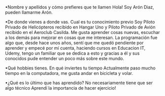 •Nombre y apellidos y cómo prefieres que te llamen
Hola! Soy Arón Diaz, pueden llamarme Arón.

•De donde vienes a donde vas. Cual es tu conocimiento previo
Soy Piloto Privado de Helicópteros recibido en Hangar Uno y Piloto Privado de Avión recibido en el Aeroclub Casilda. Me gusta aprender cosas nuevas, escuchar a los demás para mejorar en cosas que me interesan. La programación fue algo que, desde hace unos años, sentí que me quedó pendiente por aprender y empecé por mí cuenta, haciendo cursos en Educacion IT, Udemy, tengo un familiar que se dedica a esto y gracias a él y sus conocidos pude entender un poco más sobre este mundo. 

•Qué hobbies tienes. En qué inviertes tu tiempo
Actualmente paso mucho tiempo en la computadora, me gusta andar en bicicleta y volar.

•¿Qué es lo último que has aprendido? No necesariamente tiene que ser algo técnico
Aprendí la importancia de hacer ejercicio!